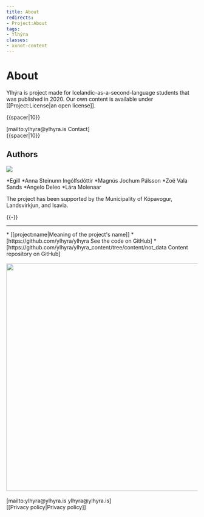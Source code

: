 ```yaml
---
title: About
redirects:
- Project:About
tags:
- Ylhýra
classes:
- xxnot-content
---
```


# About

Ylhýra is project made for Icelandic-as-a-second-language students that was published in 2020. Our own content is available under [[Project:License|an open license]].

{{spacer|10}}
<div class="centered-button">
<div class="button big">[mailto:ylhyra@ylhyra.is Contact]</div>
</div>
{{spacer|10}}

## Authors
<Image src="Eliza og Ylhýra.jpg" link="Project:Eliza Reid" position="right" caption="Ylhýra with [[Project:Eliza Reid|Eliza Reid]], First Lady of Iceland, who herself has Icelandic as a second language."/>

*Egill
*Anna Steinunn Ingólfsdóttir
*Magnús Jochum Pálsson
*Zoë Vala Sands
*Angelo Deleo
*Lára Molenaar

The project has been supported by the Municipality of Kópavogur, Landsvirkjun, and Isavia.

{{-}}

---

<div class="notes">
* [[project:name|Meaning of the project's name]]
* [https://github.com/ylhyra/ylhyra See the code on GitHub]
* [https://github.com/ylhyra/ylhyra_content/tree/content/not_data Content repository on GitHub]
</div>
<br/>
<Image src="Loftmynd 2.jpg" width="600"/>
<div class="sans-serif gray center small">
<br/>
[mailto:ylhyra@ylhyra.is ylhyra@ylhyra.is]
<br/>
[[Privacy policy|<span class="gray">Privacy policy</span>]]
</div>
